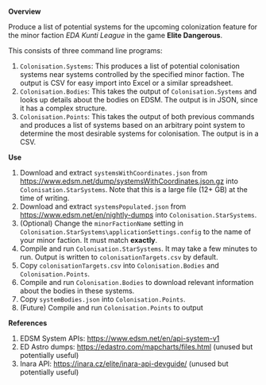 **Overview**

Produce a list of potential systems for the upcoming colonization feature for the minor faction *EDA Kunti League* in the game **Elite Dangerous**.

This consists of three command line programs:
1. `Colonisation.Systems`: This produces a list of potential colonisation systems near systems controlled by the specified minor faction. The output is CSV for easy import into Excel or a similar spreadsheet.
1. `Colonisation.Bodies`: This takes the output of `Colonisation.Systems` and looks up details about the bodies on EDSM. The output is in JSON, since it has a complex structure.
1. `Colonisation.Points`: This takes the output of both previous commands and produces a list of systems based on an arbitrary point system to determine the most desirable systems for colonisation. The output is in a CSV.

**Use**

1. Download and extract `systemsWithCoordinates.json` from https://www.edsm.net/dump/systemsWithCoordinates.json.gz into `Colonisation.StarSystems`. Note that this is a large file (12+ GB) at the time of writing.
1. Download and extract `systemsPopulated.json` from https://www.edsm.net/en/nightly-dumps into `Colonisation.StarSystems`.
1. (Optional) Change the `minorFactionName` setting in `Colonisation.StarSystems\applicationSettings.config` to the name of your minor faction. It must match **exactly**.
1. Compile and run `Colonisation.StarSystems`. It may take a few minutes to run. Output is written to `colonisationTargets.csv` by default.
1. Copy `colonisationTargets.csv` into `Colonisation.Bodies` and `Colonisation.Points`.
1. Compile and run `Colonisation.Bodies` to download relevant information about the bodies in these systems.
1. Copy `systemBodies.json` into `Colonisation.Points`.
1. (Future) Compile and run `Colonisation.Points` to output

**References**

1. EDSM System APIs: https://www.edsm.net/en/api-system-v1
1. ED Astro dumps: https://edastro.com/mapcharts/files.html (unused but potentially useful)
1. Inara API: https://inara.cz/elite/inara-api-devguide/ (unused but potentially useful)
